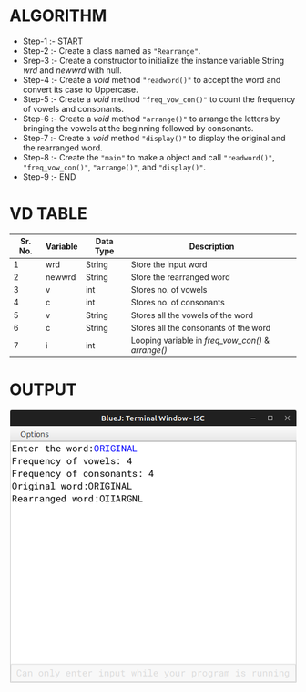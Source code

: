 # ALGORITHM

- Step-1 :- START
- Step-2 :- Create a class named as `"Rearrange"`.
- Srep-3 :- Create a constructor to initialize the instance variable String *wrd* and *newwrd* with null.
- Step-4 :- Create a *void* method `"readword()"` to accept the word and convert its case to Uppercase.
- Step-5 :- Create a *void* method `"freq_vow_con()"` to count the frequency of vowels and consonants.
- Step-6 :- Create a *void* method `"arrange()"` to arrange the letters by bringing the vowels at the beginning followed by consonants.
- Step-7 :- Create a *void* method `"display()"` to display the original and the rearranged word.
- Step-8 :- Create the `"main"` to make a object and call `"readword()"`, `"freq_vow_con()"`, `"arrange()"`, and `"display()"`.
- Step-9 :- END

# VD TABLE

| Sr. No. | Variable | Data Type | Description |
| --- | --- | --- | --- |
| 1 | wrd | String | Store the input word |
| 2 | newwrd | String | Store the rearranged word |
| 3 | v | int | Stores no. of vowels |
| 4 | c | int | Stores no. of consonants |
| 5 | v | String | Stores all the vowels of the word |
| 6 | c | String | Stores all the consonants of the word |
| 7 | i | int | Looping variable in *freq_vow_con()* & *arrange()* |

# OUTPUT

<p align="center">
<img width="auto" height="auto" alt="output" src="./output.png">
</p>